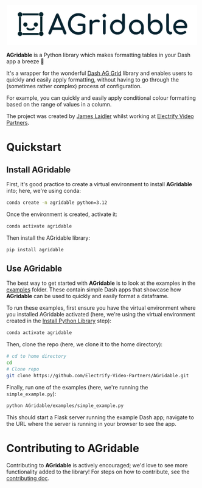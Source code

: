 <p align="center">
  <img src=agridable_logo.svg width="500"/>
</p>

**AGridable** is a Python library which makes formatting tables in your Dash 
app a breeze 💨

It's a wrapper for the wonderful [Dash AG Grid](https://github.com/plotly/dash-ag-grid) 
library and enables users to quickly and easily apply formatting, without having to go through the (sometimes rather complex) process of configuration. 

For example, you can quickly and easily apply conditional colour formatting based on the range of values in a column.

The project was created by [James Laidler](https://github.com/lamesjaidler) 
whilst working at [Electrify Video Partners](https://electrify.video/).

# Quickstart

## Install AGridable

First, it's good practice to create a virtual environment to install **AGridable** into; here, we're using conda:

```bash
conda create -n agridable python=3.12
```

Once the environment is created, activate it:

```bash
conda activate agridable
```

Then install the AGridable library:

```bash
pip install agridable
```

## Use AGridable

The best way to get started with **AGridable** is to look at the examples in the [examples](./examples) folder. These contain simple Dash apps that showcase how **AGridable** can be used to quickly and easily format a dataframe.

To run these examples, first ensure you have the virtual environment where you installed AGridable activated (here, we're using the virtual environment created in the [Install Python Library](#install-python-library) step):

```bash
conda activate agridable
```

Then, clone the repo (here, we clone it to the home directory):

```bash
# cd to home directory
cd
# Clone repo
git clone https://github.com/Electrify-Video-Partners/AGridable.git
```

Finally, run one of the examples (here, we're running the `simple_example.py`):

```bash
python AGridable/examples/simple_example.py
```

This should start a Flask server running the example Dash app; navigate to the URL where the server is running in your browser to see the app.

# Contributing to AGridable

Contributing to **AGridable** is actively encouraged; we'd love to see more functionality added to the library! For steps on how to contribute, see the [contributing doc](./CONTRIBUTING.md).
